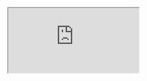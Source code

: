 
<iframe
  class="responsive-iframe architectureCopilotPreview-form"
  src="https://docs.google.com/forms/d/e/1FAIpQLSe8Orhu96bnliDxBt9GoDfCQ_BtM5hS3PmYZu8WNOrq-c7cgQ/viewform?embedded=true">
  Loading…
</iframe>
